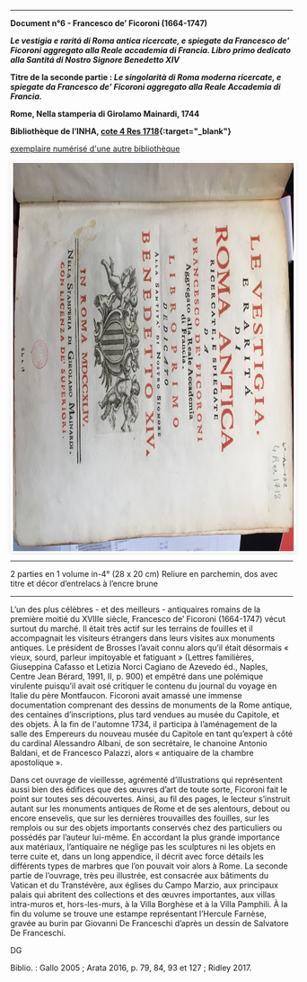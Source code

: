 ﻿***

**Document n°6 - Francesco de’ Ficoroni (1664-1747)**

**_Le vestigia e raritá di Roma antica  ricercate, e  spiegate da Francesco de' Ficoroni aggregato alla Reale accademia di  Francia. Libro primo dedicato alla Santitá di  Nostro Signore Benedetto XIV_**

**Titre de la seconde partie : _Le singolarità di Roma moderna ricercate, e spiegate da Francesco de’ Ficoroni aggregato alla Reale Accademia di Francia._**

**Rome, Nella stamperia di Girolamo Mainardi, 1744**

**Bibliothèque de l’INHA, [cote 4 Res 1718](http://bibliotheque.inha.fr/iguana/www.main.cls?surl=search#RecordId=1.226413){:target="_blank"}**

[exemplaire numérisé d'une autre bibliothèque](http://arachne.uni-koeln.de/item/buchseite/354615)



<div class="carousel">
   <div class="carousel-inner">
      <input name="carousel" class="carousel-open" id="carousel-1" aria-hidden="true" type="radio" hidden="true" Checked/>
      <div class="carousel-item">
<img class="pic" src="./img/doc6/doc6_1.jpg">
      </div>
      <input name="carousel" class="carousel-open" id="carousel-2" aria-hidden="true" type="radio" hidden="true"/>
      <div class="carousel-item">
  <img class="pic" src="./img/doc6/doc6_2.jpg">
      </div>
      <input name="carousel" class="carousel-open" id="carousel-3" aria-hidden="true" type="radio" hidden="true"/>
      <div class="carousel-item">
      </div>
      <label class="carousel-control prev control-1" for="carousel-3">‹</label>
      <label class="carousel-control next control-1" for="carousel-2">›</label>
      <label class="carousel-control prev control-2" for="carousel-1">‹</label>
      <label class="carousel-control next control-2" for="carousel-3">›</label>


      <ol class="carousel-indicators">
         <li>
            <label class="carousel-bullet" for="carousel-1">●</label>
            <div class="carousel-preview">
              <img src="./img/doc6/doc6_1.jpg" />
            </div>
         </li>
         <li>
            <label class="carousel-bullet" for="carousel-2">●</label>
            <div class="carousel-preview">
              <img src="./img/doc6/doc6_2.jpg" />
            </div>
          </li>  
        
    </ol>
</div>
</div>

***


2 parties en 1 volume in-4° (28 x 20 cm)
Reliure en parchemin, dos avec titre et décor d’entrelacs à l’encre brune

***

L’un des plus célèbres - et des meilleurs - antiquaires romains de la première moitié du XVIIIe siècle, Francesco de’ Ficoroni (1664-1747) vécut surtout du marché. Il était très actif sur les terrains de fouilles et il accompagnait les visiteurs étrangers dans leurs visites aux monuments antiques. Le président de Brosses l’avait connu alors qu’il était désormais « vieux, sourd, parleur impitoyable et fatiguant » (Lettres familières, Giuseppina Cafasso et Letizia Norci Cagiano de Azevedo éd., Naples, Centre Jean Bérard, 1991, II, p. 900) et empêtré dans une polémique virulente puisqu’il avait osé critiquer le contenu du journal du voyage en Italie du père Montfaucon. Ficoroni avait amassé une immense documentation comprenant des dessins de monuments de la Rome antique, des centaines d’inscriptions, plus tard vendues au musée du Capitole, et des objets. À la fin de l'automne 1734, il participa à l’aménagement de la salle des Empereurs du nouveau musée du Capitole en tant qu’expert à côté du cardinal Alessandro Albani, de son secrétaire, le chanoine Antonio Baldani, et de Francesco Palazzi, alors « antiquaire de la chambre apostolique ».

Dans cet ouvrage de vieillesse, agrémenté d’illustrations qui représentent aussi bien des édifices que des œuvres d’art de toute sorte, Ficoroni fait le point sur toutes ses découvertes. Ainsi, au fil des pages, le lecteur s’instruit autant sur les monuments antiques de Rome et de ses alentours, debout ou encore ensevelis, que sur les dernières trouvailles des fouilles, sur les remplois ou sur des objets importants conservés chez des particuliers ou possédés par l’auteur lui-même. En accordant la plus grande importance aux matériaux, l’antiquaire ne néglige pas les sculptures ni les objets en terre cuite et, dans un long appendice, il décrit avec force détails les différents types de marbres que l’on pouvait voir alors à Rome. La seconde partie de l’ouvrage, très peu illustrée, est consacrée aux bâtiments du Vatican et du Transtévère, aux églises du Campo Marzio, aux principaux palais qui abritent des collections et des œuvres importantes, aux villas intra-muros et, hors-les-murs, à la Villa Borghèse et à la Villa Pamphili. À la fin du volume se trouve une estampe représentant l’Hercule Farnèse, gravée au burin par Giovanni De Franceschi d’après un dessin de Salvatore De Franceschi.

DG

Biblio. : Gallo 2005 ; Arata 2016, p. 79, 84, 93 et 127 ; Ridley 2017.


<style type="text/css">
.pic {
  width:100%;
  height:100%;
}
.carousel {
    border-style:solid;
    border-width:1px;
    border-color:rgba(0, 0, 0, 0.05);
    box-shadow: 0px 1px 6px rgba(0, 0, 0, 0.1);
    width:100%;
    height:690px;
  border-width:3px;
  border-radius:2px;
  border-color:#FCFCFC;
}

.carousel-inner {
    position: relative;
    overflow: hidden;
    width: 500px;
      height: 100%;
      margin-left: auto;
      margin-right: auto;
}

.carousel-open:checked + .carousel-item {
    position: absolute;
    opacity: 100;
    background-color:black;
    width:100%;
    height:690px;
}

.carousel-item {
    position: absolute;
    opacity: 0;
    text-align:center;
}

.carousel-control {
  width: 150px;
  height: 150px;
  padding:0px;
  border-radius: 50%;
  background: rgba(255, 255, 255, 0);
  border: 2px solid rgba(255, 255, 255, 0.9);
  background-clip: content-box;
  margin:0 auto;
  color:rgba(255, 255, 255, 0.9);

    cursor: pointer;
    display: none;
    font-size: 30px;
    height: 40px;
    line-height: 25px;
    position: absolute;
    top: 50%;
    -webkit-transform: translate(0, -50%);
    cursor: pointer;
    -ms-transform: translate(0, -50%);
    transform: translate(0, -50%);
    text-align: center;
    width: 30px;
    height:30px;
    z-index: 10;
}

.carousel-control.prev {
    left: 2%;
}

.carousel-control.next {
    right: 2%;
}

.carousel-control:hover {
    color: #4F94CD;
    background-color:rgba(255, 255, 255, 0.9);
}
 .carousel-control:hover:after {
  content: '';
  position: absolute;
  border-radius:50%;
  background:transparent;
  border: 1.5px solid rgba(255, 255, 255, 0.1);
  background:rgba(255, 255, 255, 0.1);
  top: -4px;
  left: -5px;
  right: -5px;
  bottom: -5px;
  z-index: -5;
}

#carousel-1:checked ~ .control-1,
#carousel-2:checked ~ .control-2,
#carousel-3:checked ~ .control-3{
    display: block;
}

.carousel-indicators {
    margin: 0;
    padding: 2px;
    position: absolute;
    bottom: -4.5px;
    left: 0;
    right: 0;
    text-align: center;
}

.carousel-indicators li {
    display: inline-block;
    margin: 0 5px;
    position: relative;

    /*You are required to do this*/
}
.carousel-indicators .carousel-preview {
    position: absolute;
    width: 108px;
    top: -0;
    left: 50%;
    margin-left: -52px;
    height:0px;
    transition:0 all;
    overflow: hidden;
}
.carousel-indicators .carousel-preview img {
    max-width:40px;
    max-height:80px;
    padding: 2px;
    background-color: white;
}
.carousel-indicators li:hover .carousel-preview {
    height:54px;
    top:-50px;
    transition:0.5s all;
}
.carousel-bullet {
    color: rgba(255, 255, 255, 0.7);
    cursor: pointer;
    font-size: 20px;
}

.carousel-bullet:hover {
    color: rgba(255, 255, 255, 0.9);
}

.HRConnectImage
{width:375px;
padding-top:50px;
display:inline-block;}

#carousel-1:checked ~ .control-1 ~ .carousel-indicators li:nth-child(1) .carousel-bullet,
#carousel-2:checked ~ .control-2 ~ .carousel-indicators li:nth-child(2) .carousel-bullet,
#carousel-3:checked ~ .control-3 ~ .carousel-indicators li:nth-child(3) .carousel-bullet{
    color: rgba(255, 255, 255, 0.9);
}

#title {
    width: 100%;
    position: absolute;
    padding: 0px;
    margin: 0px auto;
    text-align: center;
    font-size: 27px;
    color: rgba(255, 255, 255, 1);
    font-family: 'Open Sans', sans-serif;
    z-index: 9999;
    text-shadow: 0px 1px 2px rgba(0, 0, 0, 0.33), -1px 0px 2px rgba(255, 255, 255, 0);
}

#p
{
text-align:center;
font-weight:bold;}


.carousel-control { opacity: 0; }
.carousel:hover .carousel-control { opacity: 1; }
</style>
